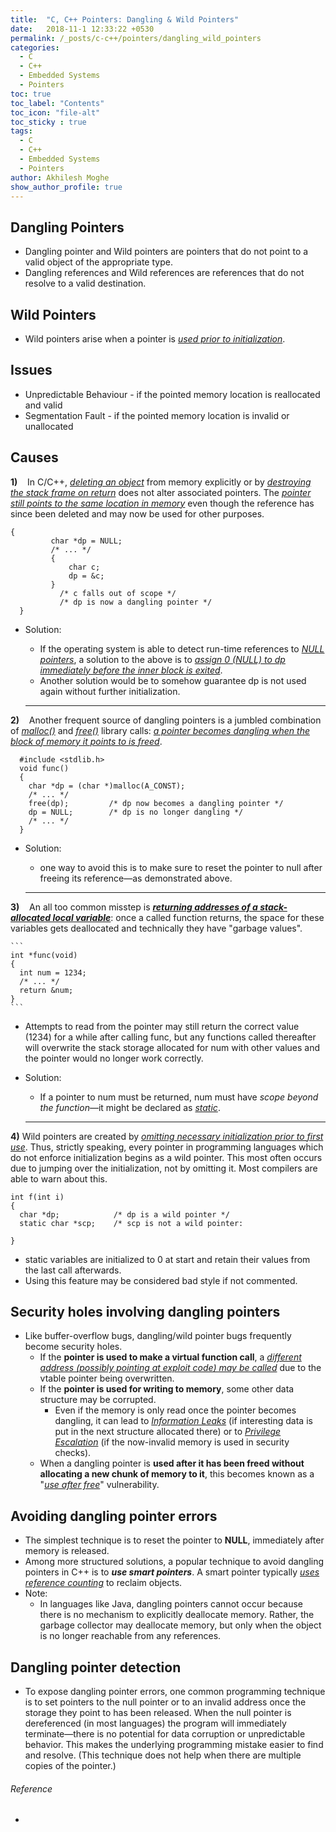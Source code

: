```yaml
---
title:  "C, C++ Pointers: Dangling & Wild Pointers"
date:   2018-11-1 12:33:22 +0530
permalink: /_posts/c-c++/pointers/dangling_wild_pointers
categories:
  - C
  - C++
  - Embedded Systems
  - Pointers
toc: true
toc_label: "Contents"
toc_icon: "file-alt"
toc_sticky : true
tags:
  - C
  - C++
  - Embedded Systems
  - Pointers
author: Akhilesh Moghe
show_author_profile: true
---
```


## Dangling Pointers
- Dangling pointer and Wild pointers are pointers that do not point to a valid object of the appropriate type.
- Dangling references and Wild references are references that do not resolve to a valid destination.

## Wild Pointers
- Wild pointers arise when a pointer is *<u>used prior to initialization</u>*.

## Issues
- Unpredictable Behaviour - if the pointed memory location is reallocated and valid
- Segmentation Fault - if the pointed memory location is invalid or unallocated

## Causes
__1)__ &nbsp;&nbsp; In C/C++, *<u>deleting an object</u>* from memory explicitly or by *<u>destroying the stack frame on return</u>* does not alter associated pointers. The *<u>pointer still points to the same location in memory</u>* even though the reference has since been deleted and may now be used for other purposes.

  ```
  {
		   char *dp = NULL;
		   /* ... */
		   {
			   char c;
			   dp = &c;
		   } 
			 /* c falls out of scope */
			 /* dp is now a dangling pointer */
	}
  ```
- Solution:
  - If the operating system is able to detect run-time references to *<u>NULL pointers</u>*, a solution to the above is to *<u>assign 0 (NULL) to dp immediately before the inner block is exited</u>*.
  - Another solution would be to somehow guarantee dp is not used again without further initialization.

  ---

__2)__ &nbsp;&nbsp; Another frequent source of dangling pointers is a jumbled combination of *<u>malloc()</u>* and *<u>free()</u>* library calls: *<u>a pointer becomes dangling when the block of memory it points to is freed</u>*.

  ```
    #include <stdlib.h>
    void func()
    {
      char *dp = (char *)malloc(A_CONST);
      /* ... */
      free(dp);         /* dp now becomes a dangling pointer */
      dp = NULL;        /* dp is no longer dangling */
      /* ... */
    }
  ```
- Solution:
  - one way to avoid this is to make sure to reset the pointer to null after freeing its reference—as demonstrated above.

  ---

__3)__ &nbsp;&nbsp; An all too common misstep is __*<u>returning addresses of a stack-allocated local variable</u>*__:
    once a called function returns, the space for these variables gets deallocated and technically they have "garbage values".
    
    ```
    int *func(void)
    {
      int num = 1234;
      /* ... */
      return &num;
    }
    ```

- Attempts to read from the pointer may still return the correct value (1234) for a while after calling func, but any functions called thereafter will overwrite the stack storage allocated for num with other values and the pointer would no longer work correctly.
- Solution:
  - If a pointer to num must be returned, num must have *scope beyond the function*—it might be declared as *<u>static</u>*.

  ---

__4)__ Wild pointers are created by *<u>omitting necessary initialization prior to first use</u>*. Thus, strictly speaking, every pointer in programming languages which do not enforce initialization begins as a wild pointer. This most often occurs due to jumping over the initialization, not by omitting it.	Most compilers are able to warn about this.

  ```
  int f(int i)
  {
    char *dp;            /* dp is a wild pointer */
    static char *scp;    /* scp is not a wild pointer:

  }
  ```
- static variables are initialized to 0 at start and retain their values from the last call afterwards.
- Using this feature may be considered bad style if not commented.


## Security holes involving dangling pointers
- Like buffer-overflow bugs, dangling/wild pointer bugs frequently become security holes.
  - If the __pointer is used to make a virtual function call__, a *<u>different address (possibly pointing at exploit code) may be called</u>* due to	the vtable pointer being overwritten.
  - If the __pointer is used for writing to memory__, some other data structure may be corrupted.
    - Even if the memory is only read once the pointer becomes dangling, it can lead to *<u>Information Leaks</u>*	(if interesting data is put in the next structure allocated there) or to *<u>Privilege Escalation</u>* (if the now-invalid memory is used in security checks).
  - When a dangling pointer is __used after it has been freed without allocating a new chunk of memory to it__, this becomes known as a "*<u>use after free</u>*" vulnerability.


## Avoiding dangling pointer errors
- The simplest technique is to reset the pointer to __NULL__, immediately after memory is released.
- Among more structured solutions, a popular technique to avoid dangling pointers in C++ is to __*use smart pointers*__. A smart pointer typically *<u>uses reference counting</u>* to reclaim objects.
- Note:
  - In languages like Java, dangling pointers cannot occur because there is no mechanism to explicitly deallocate memory. Rather, the garbage collector may deallocate memory, but only when the object is no longer reachable from any references.


## Dangling pointer detection
- To expose dangling pointer errors, one common programming technique is to set pointers to the null pointer or to an invalid address once the storage they point to has been released. When the null pointer is dereferenced (in most languages) the program will immediately terminate—there is no potential for data corruption or unpredictable behavior. This makes the underlying programming mistake easier	to find and resolve. (This technique does not help when there are multiple copies of the pointer.)


###### Reference
  - 


